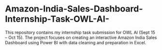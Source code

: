 # Amazon-India-Sales-Dashboard-Internship-Task-OWL-AI-
This repository contains my internship task submission for OWL AI (Sept 15 – Oct 15). The project focuses on creating an interactive Amazon India Sales Dashboard using Power BI with data cleaning and preparation in Excel.
